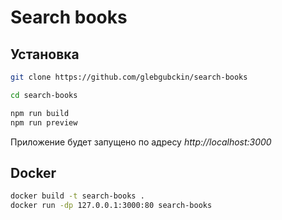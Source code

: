 # Search books

## Установка

```bash
git clone https://github.com/glebgubckin/search-books
```
```bash
cd search-books
```
```bash
npm run build
npm run preview
```
Приложение будет запущено по адресу *http://localhost:3000*

## Docker

```bash
docker build -t search-books .
docker run -dp 127.0.0.1:3000:80 search-books
```
